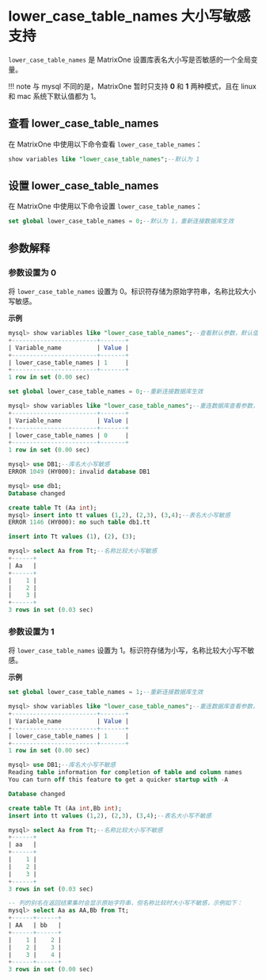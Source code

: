 # lower_case_table_names 大小写敏感支持

`lower_case_table_names` 是 MatrixOne 设置库表名大小写是否敏感的一个全局变量。

!!! note
    与 mysql 不同的是，MatrixOne 暂时只支持 **0** 和 **1** 两种模式，且在 linux 和 mac 系统下默认值都为 1。

## 查看 lower_case_table_names

在 MatrixOne 中使用以下命令查看 `lower_case_table_names`：

```sql
show variables like "lower_case_table_names";--默认为 1
```

## 设置 lower_case_table_names

在 MatrixOne 中使用以下命令设置 `lower_case_table_names`：

```sql
set global lower_case_table_names = 0;--默认为 1，重新连接数据库生效
```

## 参数解释

### 参数设置为 0

将 `lower_case_table_names` 设置为 0。标识符存储为原始字符串，名称比较大小写敏感。

**示例**

```sql
mysql> show variables like "lower_case_table_names";--查看默认参数，默认值为 1
+------------------------+-------+
| Variable_name          | Value |
+------------------------+-------+
| lower_case_table_names | 1     |
+------------------------+-------+
1 row in set (0.00 sec)

set global lower_case_table_names = 0;--重新连接数据库生效

mysql> show variables like "lower_case_table_names";--重连数据库查看参数，修改成功
+------------------------+-------+
| Variable_name          | Value |
+------------------------+-------+
| lower_case_table_names | 0     |
+------------------------+-------+
1 row in set (0.00 sec)

mysql> use DB1;--库名大小写敏感
ERROR 1049 (HY000): invalid database DB1

mysql> use db1;
Database changed

create table Tt (Aa int);
mysql> insert into tt values (1,2), (2,3), (3,4);--表名大小写敏感
ERROR 1146 (HY000): no such table db1.tt

insert into Tt values (1), (2), (3);

mysql> select Aa from Tt;--名称比较大小写敏感
+------+
| Aa   |
+------+
|    1 |
|    2 |
|    3 |
+------+
3 rows in set (0.03 sec)
```

### 参数设置为 1

将 `lower_case_table_names` 设置为 1。标识符存储为小写，名称比较大小写不敏感。

**示例**

```sql
set global lower_case_table_names = 1;--重新连接数据库生效

mysql> show variables like "lower_case_table_names";--重连数据库查看参数，修改成功
+------------------------+-------+
| Variable_name          | Value |
+------------------------+-------+
| lower_case_table_names | 1     |
+------------------------+-------+
1 row in set (0.00 sec)

mysql> use DB1;--库名大小写不敏感
Reading table information for completion of table and column names
You can turn off this feature to get a quicker startup with -A

Database changed

create table Tt (Aa int,Bb int);
insert into tt values (1,2), (2,3), (3,4);--表名大小写不敏感

mysql> select Aa from Tt;--名称比较大小写不敏感
+------+
| aa   |
+------+
|    1 |
|    2 |
|    3 |
+------+
3 rows in set (0.03 sec)

-- 列的别名在返回结果集时会显示原始字符串，但名称比较时大小写不敏感，示例如下：
mysql> select Aa as AA,Bb from Tt;
+------+------+
| AA   | bb   |
+------+------+
|    1 |    2 |
|    2 |    3 |
|    3 |    4 |
+------+------+
3 rows in set (0.00 sec)
```